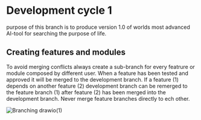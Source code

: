 # Development cycle 1
purpose of this branch is to produce version 1.0 of worlds most advanced AI-tool for searching the purpose of life.

## Creating features and modules
To avoid merging conflicts always create a sub-branch for every featrure or module composed by different user. When a feature has been
tested and approved it will be merged to the development branch. If a feature (1) depends on another feature (2) development branch can be remerged 
to the feature branch (1) after feature (2) has been merged into the development branch. Never merge feature branches directly to ech other. 

![Branching drawio(1)](https://github.com/Sandrowue/haarat/assets/71585959/c6b8666e-0c8f-4184-87a6-1040ae1f1da8)


